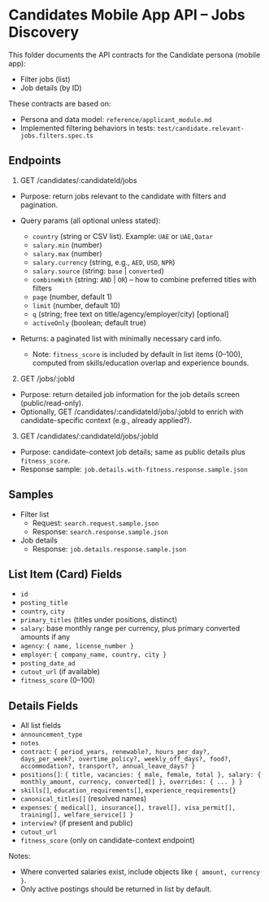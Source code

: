# Candidates Mobile App API – Jobs Discovery

This folder documents the API contracts for the Candidate persona (mobile app):
- Filter jobs (list)
- Job details (by ID)

These contracts are based on:
- Persona and data model: `reference/applicant_module.md`
- Implemented filtering behaviors in tests: `test/candidate.relevant-jobs.filters.spec.ts`

## Endpoints

1) GET /candidates/:candidateId/jobs
- Purpose: return jobs relevant to the candidate with filters and pagination.
- Query params (all optional unless stated):
  - `country` (string or CSV list). Example: `UAE` or `UAE,Qatar`
  - `salary.min` (number)
  - `salary.max` (number)
  - `salary.currency` (string, e.g., `AED`, `USD`, `NPR`)
  - `salary.source` (string: `base` | `converted`)
  - `combineWith` (string: `AND` | `OR`) – how to combine preferred titles with filters
  - `page` (number, default 1)
  - `limit` (number, default 10)
  - `q` (string; free text on title/agency/employer/city) [optional]
  - `activeOnly` (boolean; default true)

- Returns: a paginated list with minimally necessary card info.
  - Note: `fitness_score` is included by default in list items (0–100), computed from skills/education overlap and experience bounds.

2) GET /jobs/:jobId
- Purpose: return detailed job information for the job details screen (public/read-only).
- Optionally, GET /candidates/:candidateId/jobs/:jobId to enrich with candidate-specific context (e.g., already applied?).

3) GET /candidates/:candidateId/jobs/:jobId
- Purpose: candidate-context job details; same as public details plus `fitness_score`.
- Response sample: `job.details.with-fitness.response.sample.json`

## Samples

- Filter list
  - Request: `search.request.sample.json`
  - Response: `search.response.sample.json`
- Job details
  - Response: `job.details.response.sample.json`

## List Item (Card) Fields
- `id`
- `posting_title`
- `country`, `city`
- `primary_titles` (titles under positions, distinct)
- `salary`: base monthly range per currency, plus primary converted amounts if any
- `agency`: `{ name, license_number }`
- `employer`: `{ company_name, country, city }`
- `posting_date_ad`
- `cutout_url` (if available)
- `fitness_score` (0–100)

## Details Fields
- All list fields
- `announcement_type`
- `notes`
- `contract`: `{ period_years, renewable?, hours_per_day?, days_per_week?, overtime_policy?, weekly_off_days?, food?, accommodation?, transport?, annual_leave_days? }`
- `positions[]`: `{ title, vacancies: { male, female, total }, salary: { monthly_amount, currency, converted[] }, overrides: { ... } }`
- `skills[]`, `education_requirements[]`, `experience_requirements{}`
- `canonical_titles[]` (resolved names)
- `expenses`: `{ medical[], insurance[], travel[], visa_permit[], training[], welfare_service[] }`
- `interview?` (if present and public)
- `cutout_url`
- `fitness_score` (only on candidate-context endpoint)

Notes:
- Where converted salaries exist, include objects like `{ amount, currency }`.
- Only active postings should be returned in list by default.
